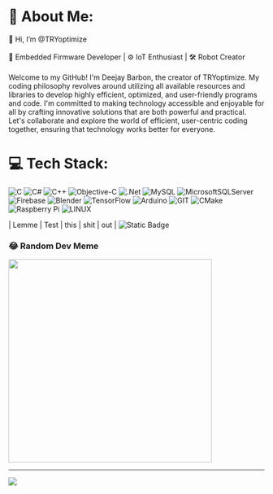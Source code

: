# 💫 About Me:
👋 Hi, I’m @TRYoptimize<br><br>🤤 Embedded Firmware Developer | ⚙️ IoT Enthusiast | 🛠️ Robot Creator<br><br>Welcome to my GitHub! I'm Deejay Barbon, the creator of TRYoptimize. My coding philosophy revolves around utilizing all available resources and libraries to develop highly efficient, optimized, and user-friendly programs and code. I'm committed to making technology accessible and enjoyable for all by crafting innovative solutions that are both powerful and practical. Let's collaborate and explore the world of efficient, user-centric coding together, ensuring that technology works better for everyone.


# 💻 Tech Stack:
![C](https://img.shields.io/badge/c-%2300599C.svg?style=for-the-badge&logo=c&logoColor=white) ![C#](https://img.shields.io/badge/c%23-%23239120.svg?style=for-the-badge&logo=c-sharp&logoColor=white) ![C++](https://img.shields.io/badge/c++-%2300599C.svg?style=for-the-badge&logo=c%2B%2B&logoColor=white) ![Objective-C](https://img.shields.io/badge/OBJECTIVE--C-%233A95E3.svg?style=for-the-badge&logo=apple&logoColor=white) ![.Net](https://img.shields.io/badge/.NET-5C2D91?style=for-the-badge&logo=.net&logoColor=white) ![MySQL](https://img.shields.io/badge/mysql-%2300000f.svg?style=for-the-badge&logo=mysql&logoColor=white) ![MicrosoftSQLServer](https://img.shields.io/badge/Microsoft%20SQL%20Server-CC2927?style=for-the-badge&logo=microsoft%20sql%20server&logoColor=white) ![Firebase](https://img.shields.io/badge/Firebase-039BE5?style=for-the-badge&logo=Firebase&logoColor=white) ![Blender](https://img.shields.io/badge/blender-%23F5792A.svg?style=for-the-badge&logo=blender&logoColor=white) ![TensorFlow](https://img.shields.io/badge/TensorFlow-%23FF6F00.svg?style=for-the-badge&logo=TensorFlow&logoColor=white) ![Arduino](https://img.shields.io/badge/-Arduino-00979D?style=for-the-badge&logo=Arduino&logoColor=white) ![GIT](https://img.shields.io/badge/Git-fc6d26?style=for-the-badge&logo=git&logoColor=white) ![CMake](https://img.shields.io/badge/CMake-%23008FBA.svg?style=for-the-badge&logo=cmake&logoColor=white) ![Raspberry Pi](https://img.shields.io/badge/-RaspberryPi-C51A4A?style=for-the-badge&logo=Raspberry-Pi) ![LINUX](https://img.shields.io/badge/Linux-FCC624?style=for-the-badge&logo=linux&logoColor=black)


 |  Lemme  |  Test  |  this  |  shit  |  out  |
  ![Static Badge](https://img.shields.io/badge/HEY-blue?link=https%3A%2F%2Fgithub.com%2FTRYoptimize%2FTEST)


### 😂 Random Dev Meme
<img src='https://randommeme-five.vercel.app/' style="height: 400px;"/>

---
[![](https://visitcount.itsvg.in/api?id=TRYoptimize&icon=0&color=0)](https://visitcount.itsvg.in)

<!-- Proudly created with GPRM ( https://gprm.itsvg.in ) -->
<!---
TRYoptimize/TRYoptimize is a ✨ special ✨ repository because its `README.md` (this file) appears on your GitHub profile.
You can click the Preview link to take a look at your changes.
--->
